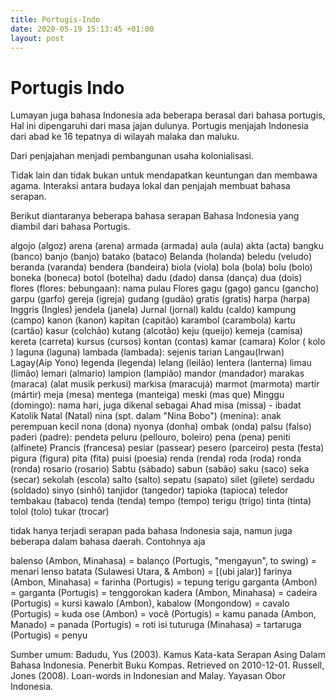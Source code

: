 ```yaml
---
title: Portugis-Indo
date: 2020-05-19 15:13:45 +01:00
layout: post
---
```


# Portugis Indo

Lumayan juga bahasa Indonesia ada beberapa berasal dari bahasa portugis, Hal ini dipengaruhi dari masa jajan dulunya.
Portugis menjajah Indonesia dari abad ke 16 tepatnya di wilayah malaka dan maluku.

Dari penjajahan menjadi pembangunan usaha kolonialisasi.

Tidak lain dan tidak bukan untuk mendapatkan keuntungan dan membawa agama. Interaksi antara budaya lokal dan penjajah membuat bahasa serapan.

Berikut diantaranya beberapa bahasa serapan Bahasa Indonesia yang diambil dari bahasa Portugis.

algojo (algoz)
arena (arena)
armada (armada)
aula (aula)
akta (acta)
bangku (banco)
banjo (banjo)
batako (bataco)
Belanda (holanda)
beledu (veludo)
beranda (varanda)
bendera (bandeira)
biola (viola)
bola (bola)
bolu (bolo)
boneka (boneca)
botol (botelha)
dadu (dado)
dansa (dança)
dua (dois)
flores (flores: bebungaan): nama pulau Flores
gagu (gago)
gancu (gancho)
garpu (garfo)
gereja (igreja)
gudang (gudão)
gratis (gratis)
harpa (harpa)
Inggris (Ingles)
jendela (janela)
Jurnal (jornal)
kaldu (caldo)
kampung (campo)
kanon (kanon)
kapitan (capitão)
karambol (carambola)
kartu (cartão)
kasur (colchão)
kutang (alcotão)
keju (queijo)
kemeja (camisa)
kereta (carreta)
kursus (cursos)
kontan (contas)
kamar (camara)
Kolor ( kolo )
laguna (laguna)
lambada (lambada): sejenis tarian
Langau(Irwan)
Lagay(Aip Yono)
legenda (legenda)
lelang (leilão)
lentera (lanterna)
limau (limão)
lemari (almario)
lampion (lampião)
mandor (mandador)
marakas (maraca) (alat musik perkusi)
markisa (maracujá)
marmot (marmota)
martir (mártir)
meja (mesa)
mentega (manteiga)
meski (mas que)
Minggu (domingo): nama hari, juga dikenal sebagai Ahad
misa (missa) - ibadat Katolik
Natal (Natal)
nina (spt. dalam "Nina Bobo") (menina): anak perempuan kecil
nona (dona)
nyonya (donha)
ombak (onda)
palsu (falso)
paderi (padre): pendeta
peluru (pellouro, boleiro)
pena (pena)
peniti (alfinete)
Prancis (francesa)
pesiar (passear)
pesero (parceiro)
pesta (festa)
pigura (figura)
pita (fita)
puisi (poesia)
renda (renda)
roda (roda)
ronda (ronda)
rosario (rosario)
Sabtu (sábado)
sabun (sabão)
saku (saco)
seka (secar)
sekolah (escola)
salto (salto)
sepatu (sapato)
silet (gilete)
serdadu (soldado)
sinyo (sinhô)
tanjidor (tangedor)
tapioka (tapioca)
teledor
tembakau (tabaco)
tenda (tenda)
tempo (tempo)
terigu (trigo)
tinta (tinta)
tolol (tolo)
tukar (trocar)

tidak hanya terjadi serapan pada bahasa Indonesia saja, namun juga beberapa dalam bahasa daerah. 
Contohnya aja

balenso (Ambon, Minahasa) = balanço (Portugis, "mengayun", to swing) = menari lenso
batata (Sulawesi Utara, & Ambon) = [(ubi jalar)]
farinya (Ambon, Minahasa) = farinha (Portugis) = tepung terigu
garganta (Ambon) = garganta (Portugis) = tenggorokan
kadera (Ambon, Minahasa) = cadeira (Portugis) = kursi
kawalo (Ambon), kabalow (Mongondow) = cavalo (Portugis) = kuda
ose (Ambon) = você (Portugis) = kamu
panada (Ambon, Manado) = panada (Portugis) = roti isi
tuturuga (Minahasa) = tartaruga (Portugis) = penyu

Sumber umum:
Badudu, Yus (2003). Kamus Kata-kata Serapan Asing Dalam Bahasa Indonesia. Penerbit Buku Kompas. Retrieved on 2010-12-01.
Russell, Jones (2008). Loan-words in Indonesian and Malay. Yayasan Obor Indonesia.

